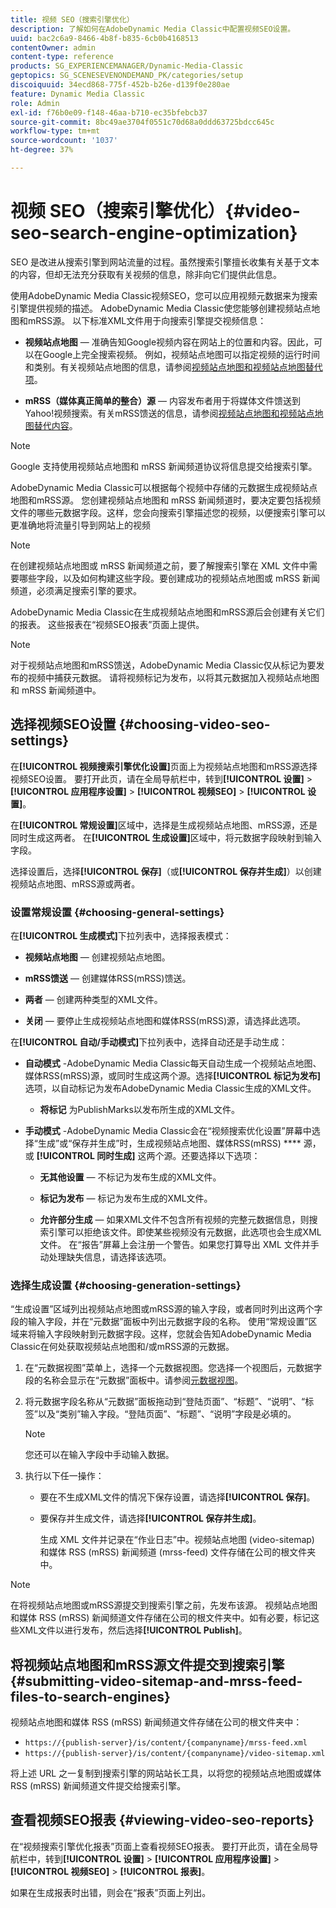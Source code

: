 ```yaml
---
title: 视频 SEO（搜索引擎优化）
description: 了解如何在AdobeDynamic Media Classic中配置视频SEO设置。
uuid: bac2c6a9-8466-4b8f-b835-6cb0b4168513
contentOwner: admin
content-type: reference
products: SG_EXPERIENCEMANAGER/Dynamic-Media-Classic
geptopics: SG_SCENESEVENONDEMAND_PK/categories/setup
discoiquuid: 34ecd868-775f-452b-b26e-d139f0e280ae
feature: Dynamic Media Classic
role: Admin
exl-id: f76b0e09-f148-46aa-b710-ec35bfebcb37
source-git-commit: 8bc49ae3704f0551c70d68a0ddd63725bdcc645c
workflow-type: tm+mt
source-wordcount: '1037'
ht-degree: 37%

---
```


# 视频 SEO（搜索引擎优化）{#video-seo-search-engine-optimization}

SEO 是改进从搜索引擎到网站流量的过程。虽然搜索引擎擅长收集有关基于文本的内容，但却无法充分获取有关视频的信息，除非向它们提供此信息。

使用AdobeDynamic Media Classic视频SEO，您可以应用视频元数据来为搜索引擎提供视频的描述。 AdobeDynamic Media Classic使您能够创建视频站点地图和mRSS源。 以下标准XML文件用于向搜索引擎提交视频信息：

* **视频站点地图**  — 准确告知Google视频内容在网站上的位置和内容。因此，可以在Google上完全搜索视频。 例如，视频站点地图可以指定视频的运行时间和类别。有关视频站点地图的信息，请参阅[视频站点地图和视频站点地图替代项](https://developers.google.com/search/docs/advanced/sitemaps/video-sitemaps?visit_id=637558394348624754-567115452&amp;rd=1)。

* **mRSS（媒体真正简单的整合）源**  — 内容发布者用于将媒体文件馈送到Yahoo!视频搜索。有关mRSS馈送的信息，请参阅[视频站点地图和视频站点地图替代内容](https://developers.google.com/search/docs/advanced/sitemaps/video-sitemaps?visit_id=637558394348624754-567115452&amp;rd=1)。

>[!NOTE]
>
>Google 支持使用视频站点地图和 mRSS 新闻频道协议将信息提交给搜索引擎。

AdobeDynamic Media Classic可以根据每个视频中存储的元数据生成视频站点地图和mRSS源。 您创建视频站点地图和 mRSS 新闻频道时，要决定要包括视频文件的哪些元数据字段。这样，您会向搜索引擎描述您的视频，以便搜索引擎可以更准确地将流量引导到网站上的视频

>[!NOTE]
>
>在创建视频站点地图或 mRSS 新闻频道之前，要了解搜索引擎在 XML 文件中需要哪些字段，以及如何构建这些字段。要创建成功的视频站点地图或 mRSS 新闻频道，必须满足搜索引擎的要求。

AdobeDynamic Media Classic在生成视频站点地图和mRSS源后会创建有关它们的报表。 这些报表在“视频SEO报表”页面上提供。

>[!NOTE]
>
>对于视频站点地图和mRSS馈送，AdobeDynamic Media Classic仅从标记为要发布的视频中捕获元数据。 请将视频标记为发布，以将其元数据加入视频站点地图和 mRSS 新闻频道中。

## 选择视频SEO设置 {#choosing-video-seo-settings}

在&#x200B;**[!UICONTROL 视频搜索引擎优化设置]**&#x200B;页面上为视频站点地图和mRSS源选择视频SEO设置。 要打开此页，请在全局导航栏中，转到&#x200B;**[!UICONTROL 设置]** > **[!UICONTROL 应用程序设置]** > **[!UICONTROL 视频SEO]** > **[!UICONTROL 设置]**。

在&#x200B;**[!UICONTROL 常规设置]**&#x200B;区域中，选择是生成视频站点地图、mRSS源，还是同时生成这两者。 在&#x200B;**[!UICONTROL 生成设置]**&#x200B;区域中，将元数据字段映射到输入字段。

选择设置后，选择&#x200B;**[!UICONTROL 保存]**（或&#x200B;**[!UICONTROL 保存并生成]**）以创建视频站点地图、mRSS源或两者。

### 设置常规设置 {#choosing-general-settings}

在&#x200B;**[!UICONTROL 生成模式]**&#x200B;下拉列表中，选择报表模式：

* **视频站点地图**  — 创建视频站点地图。

* **mRSS馈送**  — 创建媒体RSS(mRSS)馈送。

* **两者**  — 创建两种类型的XML文件。

* **关闭**  — 要停止生成视频站点地图和媒体RSS(mRSS)源，请选择此选项。

在&#x200B;**[!UICONTROL 自动/手动模式]**&#x200B;下拉列表中，选择自动还是手动生成：

* **自动模式**  -AdobeDynamic Media Classic每天自动生成一个视频站点地图、媒体RSS(mRSS)源，或同时生成这两个源。选择&#x200B;**[!UICONTROL 标记为发布]**&#x200B;选项，以自动标记为发布AdobeDynamic Media Classic生成的XML文件。

   * **将标记** 为PublishMarks以发布所生成的XML文件。

* **手动模式**  -AdobeDynamic Media Classic会在“视频搜索优化设置”屏幕中选择“生成”或“保存并生成”时，生成视频站点地图、媒体RSS(mRSS) **** 源，或 **[!UICONTROL 同时生成]** 这两个源。还要选择以下选项：

   * **无其他设置**  — 不标记为发布生成的XML文件。

   * **标记为发布**  — 标记为发布生成的XML文件。

   * **允许部分生成**  — 如果XML文件不包含所有视频的完整元数据信息，则搜索引擎可以拒绝该文件。即使某些视频没有元数据，此选项也会生成XML文件。 在“报告”屏幕上会注册一个警告。如果您打算导出 XML 文件并手动处理缺失信息，请选择该选项。

### 选择生成设置 {#choosing-generation-settings}

“生成设置”区域列出视频站点地图或mRSS源的输入字段，或者同时列出这两个字段的输入字段，并在“元数据”面板中列出元数据字段的名称。 使用“常规设置”区域来将输入字段映射到元数据字段。这样，您就会告知AdobeDynamic Media Classic在何处获取视频站点地图和/或mRSS源的元数据。

1. 在“元数据视图”菜单上，选择一个元数据视图。您选择一个视图后，元数据字段的名称会显示在“元数据”面板中。请参阅[元数据视图](application-setup.md#metadata_views)。
1. 将元数据字段名称从“元数据”面板拖动到“登陆页面”、“标题”、“说明”、“标签”以及“类别”输入字段。“登陆页面”、“标题”、“说明”字段是必填的。

   >[!NOTE]
   >
   >您还可以在输入字段中手动输入数据。

1. 执行以下任一操作：

   * 要在不生成XML文件的情况下保存设置，请选择&#x200B;**[!UICONTROL 保存]**。
   * 要保存并生成文件，请选择&#x200B;**[!UICONTROL 保存并生成]**。

      生成 XML 文件并记录在“作业日志”中。视频站点地图 (video-sitemap) 和媒体 RSS (mRSS) 新闻频道 (mrss-feed) 文件存储在公司的根文件夹中。

>[!NOTE]
>
>在将视频站点地图或mRSS源提交到搜索引擎之前，先发布该源。 视频站点地图和媒体 RSS (mRSS) 新闻频道文件存储在公司的根文件夹中。如有必要，标记这些XML文件以进行发布，然后选择&#x200B;**[!UICONTROL Publish]**。

## 将视频站点地图和mRSS源文件提交到搜索引擎 {#submitting-video-sitemap-and-mrss-feed-files-to-search-engines}

视频站点地图和媒体 RSS (mRSS) 新闻频道文件存储在公司的根文件夹中：

* `https://{publish-server}/is/content/{companyname}/mrss-feed.xml`
* `https://{publish-server}/is/content/{companyname}/video-sitemap.xml`

将上述 URL 之一复制到搜索引擎的网站站长工具，以将您的视频站点地图或媒体 RSS (mRSS) 新闻频道文件提交给搜索引擎。

## 查看视频SEO报表 {#viewing-video-seo-reports}

在“视频搜索引擎优化报表”页面上查看视频SEO报表。 要打开此页，请在全局导航栏中，转到&#x200B;**[!UICONTROL 设置]** > **[!UICONTROL 应用程序设置]** > **[!UICONTROL 视频SEO]** > **[!UICONTROL 报表]**。

如果在生成报表时出错，则会在“报表”页面上列出。
